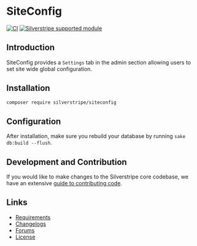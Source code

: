 # SiteConfig

[![CI](https://github.com/silverstripe/silverstripe-siteconfig/actions/workflows/ci.yml/badge.svg)](https://github.com/silverstripe/silverstripe-siteconfig/actions/workflows/ci.yml)
[![Silverstripe supported module](https://img.shields.io/badge/silverstripe-supported-0071C4.svg)](https://www.silverstripe.org/software/addons/silverstripe-commercially-supported-module-list/)

## Introduction

SiteConfig provides a `Settings` tab in the admin section allowing users to set
site wide global configuration.

## Installation

```sh
composer require silverstripe/siteconfig
```

## Configuration

After installation, make sure you rebuild your database by running `sake db:build --flush`.

## Development and Contribution

If you would like to make changes to the Silverstripe core codebase, we have an extensive [guide to contributing code](https://docs.silverstripe.org/en/4/contributing/code/).

## Links

 * [Requirements](https://docs.silverstripe.org/en/4/getting_started/server_requirements/)
 * [Changelogs](https://docs.silverstripe.org/framework/en/changelogs/)
 * [Forums](https://forum.silverstripe.org/)
 * [License](./LICENSE)
